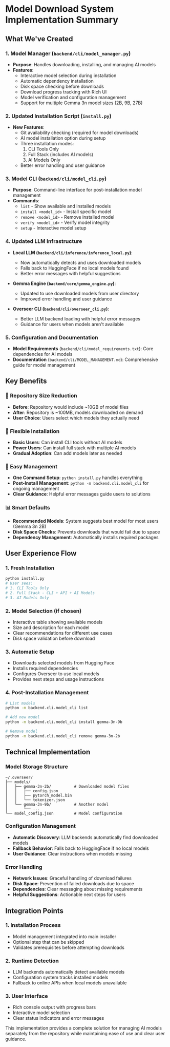 # Model Download System Implementation Summary

## What We've Created

### 1. Model Manager (`backend/cli/model_manager.py`)
- **Purpose**: Handles downloading, installing, and managing AI models
- **Features**:
  - Interactive model selection during installation
  - Automatic dependency installation
  - Disk space checking before downloads
  - Download progress tracking with Rich UI
  - Model verification and configuration management
  - Support for multiple Gemma 3n model sizes (2B, 9B, 27B)

### 2. Updated Installation Script (`install.py`)
- **New Features**:
  - Git availability checking (required for model downloads)
  - AI model installation option during setup
  - Three installation modes:
    1. CLI Tools Only
    2. Full Stack (includes AI models)
    3. AI Models Only
  - Better error handling and user guidance

### 3. Model CLI (`backend/cli/model_cli.py`)
- **Purpose**: Command-line interface for post-installation model management
- **Commands**:
  - `list` - Show available and installed models
  - `install <model_id>` - Install specific model
  - `remove <model_id>` - Remove installed model
  - `verify <model_id>` - Verify model integrity
  - `setup` - Interactive model setup

### 4. Updated LLM Infrastructure
- **Local LLM (`backend/cli/inference/inference_local.py`)**:
  - Now automatically detects and uses downloaded models
  - Falls back to HuggingFace if no local models found
  - Better error messages with helpful suggestions

- **Gemma Engine (`backend/core/gemma_engine.py`)**:
  - Updated to use downloaded models from user directory
  - Improved error handling and user guidance

- **Overseer CLI (`backend/cli/overseer_cli.py`)**:
  - Better LLM backend loading with helpful error messages
  - Guidance for users when models aren't available

### 5. Configuration and Documentation
- **Model Requirements** (`backend/cli/model_requirements.txt`): Core dependencies for AI models
- **Documentation** (`backend/cli/MODEL_MANAGEMENT.md`): Comprehensive guide for model management

## Key Benefits

### 🎯 Repository Size Reduction
- **Before**: Repository would include ~10GB of model files
- **After**: Repository is ~100MB, models downloaded on demand
- **User Choice**: Users select which models they actually need

### 🚀 Flexible Installation
- **Basic Users**: Can install CLI tools without AI models
- **Power Users**: Can install full stack with multiple AI models
- **Gradual Adoption**: Can add models later as needed

### 🔧 Easy Management
- **One Command Setup**: `python install.py` handles everything
- **Post-Install Management**: `python -m backend.cli.model_cli` for ongoing management
- **Clear Guidance**: Helpful error messages guide users to solutions

### 📊 Smart Defaults
- **Recommended Models**: System suggests best model for most users (Gemma 3n 2B)
- **Disk Space Checks**: Prevents downloads that would fail due to space
- **Dependency Management**: Automatically installs required packages

## User Experience Flow

### 1. Fresh Installation
```bash
python install.py
# User sees:
# 1. CLI Tools Only
# 2. Full Stack - CLI + API + AI Models  
# 3. AI Models Only
```

### 2. Model Selection (if chosen)
- Interactive table showing available models
- Size and description for each model
- Clear recommendations for different use cases
- Disk space validation before download

### 3. Automatic Setup
- Downloads selected models from Hugging Face
- Installs required dependencies
- Configures Overseer to use local models
- Provides next steps and usage instructions

### 4. Post-Installation Management
```bash
# List models
python -m backend.cli.model_cli list

# Add new model
python -m backend.cli.model_cli install gemma-3n-9b

# Remove model
python -m backend.cli.model_cli remove gemma-3n-2b
```

## Technical Implementation

### Model Storage Structure
```
~/.overseer/
├── models/
│   ├── gemma-3n-2b/          # Downloaded model files
│   │   ├── config.json
│   │   ├── pytorch_model.bin
│   │   └── tokenizer.json
│   └── gemma-3n-9b/          # Another model
│       └── ...
└── model_config.json         # Model configuration
```

### Configuration Management
- **Automatic Discovery**: LLM backends automatically find downloaded models
- **Fallback Behavior**: Falls back to HuggingFace if no local models
- **User Guidance**: Clear instructions when models missing

### Error Handling
- **Network Issues**: Graceful handling of download failures
- **Disk Space**: Prevention of failed downloads due to space
- **Dependencies**: Clear messaging about missing requirements
- **Helpful Suggestions**: Actionable next steps for users

## Integration Points

### 1. Installation Process
- Model management integrated into main installer
- Optional step that can be skipped
- Validates prerequisites before attempting downloads

### 2. Runtime Detection
- LLM backends automatically detect available models
- Configuration system tracks installed models
- Fallback to online APIs when local models unavailable

### 3. User Interface
- Rich console output with progress bars
- Interactive model selection
- Clear status indicators and error messages

This implementation provides a complete solution for managing AI models separately from the repository while maintaining ease of use and clear user guidance.
